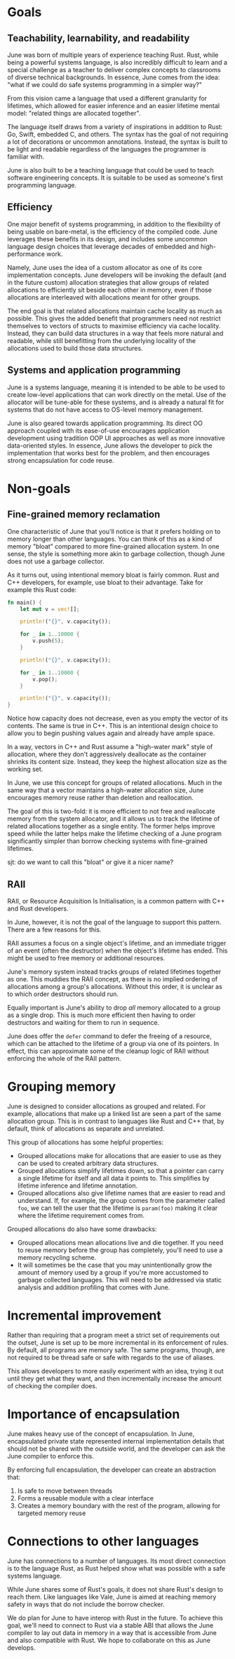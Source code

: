 # Goals

## Teachability, learnability, and readability

June was born of multiple years of experience teaching Rust. Rust, while being a powerful systems language, is also incredibly difficult to learn and a special challenge as a teacher to deliver complex concepts to classrooms of diverse technical backgrounds. In essence, June comes from the idea: "what if we could do safe systems programming in a simpler way?"

From this vision came a language that used a different granularity for lifetimes, which allowed for easier inference and an easier lifetime mental model: "related things are allocated together".

The language itself draws from a variety of inspirations in addition to Rust: Go, Swift, embedded C, and others. The syntax has the goal of not requiring a lot of decorations or uncommon annotations. Instead, the syntax is built to be light and readable regardless of the languages the programmer is familiar with.

June is also built to be a teaching language that could be used to teach software engineering concepts. It is suitable to be used as someone's first programming language.

## Efficiency

One major benefit of systems programming, in addition to the flexibility of being usable on bare-metal, is the efficiency of the compiled code. June leverages these benefits in its design, and includes some uncommon language design choices that leverage decades of embedded and high-performance work.

Namely, June uses the idea of a custom allocator as one of its core implementation concepts. June developers will be invoking the default (and in the future custom) allocation strategies that allow groups of related allocations to efficiently sit beside each other in memory, even if those allocations are interleaved with allocations meant for other groups.

The end goal is that related allocations maintain cache locality as much as possible. This gives the added benefit that programmers need not restrict themselves to vectors of structs to maximise efficiency via cache locality. Instead, they can build data structures in a way that feels more natural and readable, while still benefitting from the underlying locality of the allocations used to build those data structures.

## Systems and application programming

June is a systems language, meaning it is intended to be able to be used to create low-level applications that can work directly on the metal. Use of the allocator will be tune-able for these systems, and is already a natural fit for systems that do not have access to OS-level memory management.

June is also geared towards application programming. Its direct OO approach coupled with its ease-of-use encourages application development using tradition OOP UI approaches as well as more innovative data-oriented styles. In essence, June allows the developer to pick the implementation that works best for the problem, and then encourages strong encapsulation for code reuse.

# Non-goals

## Fine-grained memory reclamation

One characteristic of June that you'll notice is that it prefers holding on to memory longer than other languages. You can think of this as a kind of memory "bloat" compared to more fine-grained allocation system. In one sense, the style is something more akin to garbage collection, though June does not use a garbage collector.

As it turns out, using intentional memory bloat is fairly common. Rust and C++ developers, for example, use bloat to their advantage. Take for example this Rust code:

```rust
fn main() {
    let mut v = vec![];

    println!("{}", v.capacity());

    for _ in 1..10000 {
        v.push(5);
    }

    println!("{}", v.capacity());

    for _ in 1..10000 {
        v.pop();
    }

    println!("{}", v.capacity());
}
```

Notice how capacity does not decrease, even as you empty the vector of its contents. The same is true in C++. This is an intentional design choice to allow you to begin pushing values again and already have ample space.

In a way, vectors in C++ and Rust assume a "high-water mark" style of allocation, where they don't aggressively deallocate as the container shrinks its content size. Instead, they keep the highest allocation size as the working set.

In June, we use this concept for groups of related allocations. Much in the same way that a vector maintains a high-water allocation size, June encourages memory reuse rather than deletion and reallocation.

The goal of this is two-fold: it is more efficient to not free and reallocate memory from the system allocator, and it allows us to track the lifetime of related allocations together as a single entity. The former helps improve speed while the latter helps make the lifetime checking of a June program significantly simpler than borrow checking systems with fine-grained lifetimes.

sjt: do we want to call this "bloat" or give it a nicer name?

## RAII

RAII, or Resource Acquisition Is Initialisation, is a common pattern with C++ and Rust developers.

In June, however, it is not the goal of the language to support this pattern. There are a few reasons for this.

RAII assumes a focus on a single object's lifetime, and an immediate trigger of an event (often the destructor) when the object's lifetime has ended. This might be used to free memory or additional resources.

June's memory system instead tracks groups of related lifetimes together as one. This muddies the RAII concept, as there is no implied ordering of allocations among a group's allocations. Without this order, it is unclear as to which order destructors should run.

Equally important is June's ability to drop _all_ memory allocated to a group as a single drop. This is much more efficient then having to order destructors and waiting for them to run in sequence.

June does offer the `defer` command to defer the freeing of a resource, which can be attached to the lifetime of a group via one of its pointers. In effect, this can approximate some of the cleanup logic of RAII without enforcing the whole of the RAII pattern.

# Grouping memory

June is designed to consider allocations as grouped and related. For example, allocations that make up a linked list are seen a part of the same allocation group. This is in contrast to languages like Rust and C++ that, by default, think of allocations as separate and unrelated.

This group of allocations has some helpful properties:

* Grouped allocations make for allocations that are easier to use as they can be used to created arbitrary data structures.
* Grouped allocations simplify lifetimes down, so that a pointer can carry a single lifetime for itself and all data it points to. This simplifies by lifetime inference and lifetime annotation.
* Grouped allocations also give lifetime names that are easier to read and understand. If, for example, the group comes from the parameter called `foo`, we can tell the user that the lifetime is `param(foo)` making it clear where the lifetime requirement comes from.

Grouped allocations do also have some drawbacks:

* Grouped allocations mean allocations live and die together. If you need to reuse memory before the group has completely, you'll need to use a memory recycling scheme.
* It will sometimes be the case that you may unintentionally grow the amount of memory used by a group if you're more accustomed to garbage collected languages. This will need to be addressed via static analysis and addition profiling that comes with June.

# Incremental improvement

Rather than requiring that a program meet a strict set of requirements out the outset, June is set up to be more incremental in its enforcement of rules. By default, all programs are memory safe. The same programs, though, are not required to be thread safe or safe with regards to the use of aliases.

This allows developers to more easily experiment with an idea, trying it out until they get what they want, and then incrementally increase the amount of checking the compiler does.

# Importance of encapsulation

June makes heavy use of the concept of encapsulation. In June, encapsulated private state represented internal implementation details that should not be shared with the outside world, and the developer can ask the June compiler to enforce this.

By enforcing full encapsulation, the developer can create an abstraction that:

1. Is safe to move between threads
2. Forms a reusable module with a clear interface
3. Creates a memory boundary with the rest of the program, allowing for targeted memory reuse

# Connections to other languages

June has connections to a number of languages. Its most direct connection is to the language Rust, as Rust helped show what was possible with a safe systems language.

While June shares some of Rust's goals, it does not share Rust's design to reach them. Like languages like Vale, June is aimed at reaching memory safety in ways that do not include the borrow checker.

We do plan for June to have interop with Rust in the future. To achieve this goal, we'll need to connect to Rust via a stable ABI that allows the June compiler to lay out data in memory in a way that is accessible from June and also compatible with Rust. We hope to collaborate on this as June develops.
